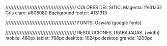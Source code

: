 
////////////////////////////////////////////
COLORES DEL SITIO:
Magenta: #e31a52
Gris claro: #808080
Background footer: #131313

////////////////////////////////////////////
FONTS:
Oswald (google fonts)

////////////////////////////////////////////
RESOLUCIONES TRABAJADAS: (width)
mobile: 480px
tablet: 768px
desktop: 1024px
desktop grande: 1200px
